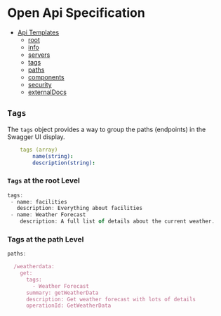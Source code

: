 # Open Api Specification 

- [Api Templates](https://samuelmensah.github.io/apitemplates/)
    - [root](https://samuelmensah.github.io/apitemplates/root)
    - [info](https://samuelmensah.github.io/apitemplates/info)
    - [servers](https://samuelmensah.github.io/apitemplates/servers)
    - [tags](https://samuelmensah.github.io/apitemplates/tags)
    - [paths](https://samuelmensah.github.io/apitemplates/paths/path)
    - [components](https://samuelmensah.github.io/apitemplates/components)
    - [security](https://samuelmensah.github.io/apitemplates/security)
    - [externalDocs](https://samuelmensah.github.io/apitemplates/externaldocs)


## `Tags` 

The `tags` object provides a way to group the paths (endpoints) in the Swagger UI display.

```Yaml
    tags (array)
        name(string):
        description(string):
```

### `Tags` at the root Level
```javascript
tags:
 - name: facilities
   description: Everything about facilities
 - name: Weather Forecast
    description: A full list of details about the current weather.
```

### Tags at the path Level
```javascript
paths:

  /weatherdata:
    get:
      tags:
        - Weather Forecast
      summary: getWeatherData
      description: Get weather forecast with lots of details
      operationId: GetWeatherData
```